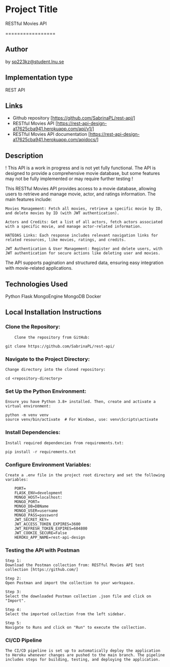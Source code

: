 # Project Title

RESTful Movies API

=================

## Author

by <sp223kz@student.lnu.se>

## Implementation type

REST API

## Links

- Github repository [https://github.com/SabrinaPL/rest-api/]
- RESTful Movies API [https://rest-api-design-a17625cba941.herokuapp.com/api/v1/]
- RESTful Movies API documentation [https://rest-api-design-a17625cba941.herokuapp.com/apidocs/]

## Description

! This API is a work in progress and is not yet fully functional. The API is designed to provide a comprehensive movie database, but some features may not be fully implemented or may require further testing !

This RESTful Movies API provides access to a movie database, allowing users to retrieve and manage movie, actor, and ratings information. The main features include:

    Movies Management: Fetch all movies, retrieve a specific movie by ID, and delete movies by ID (with JWT authentication).

    Actors and Credits: Get a list of all actors, fetch actors associated with a specific movie, and manage actor-related information.

    HATEOAS Links: Each response includes relevant navigation links for related resources, like movies, ratings, and credits.

    JWT Authentication & User Management: Register and delete users, with JWT authentication for secure actions like deleting user and movies.

The API supports pagination and structured data, ensuring easy integration with movie-related applications.

## Technologies Used

Python
Flask
MongoEngine
MongoDB
Docker

## Local Installation Instructions

### Clone the Repository:

        Clone the repository from GitHub:

    git clone https://github.com/SabrinaPL/rest-api/

### Navigate to the Project Directory:

    Change directory into the cloned repository:

    cd <repository-directory>

### Set Up the Python Environment:

    Ensure you have Python 3.8+ installed. Then, create and activate a virtual environment:

    python -m venv venv
    source venv/bin/activate  # For Windows, use: venv\Scripts\activate

### Install Dependencies:

    Install required dependencies from requirements.txt:

    pip install -r requirements.txt

### Configure Environment Variables:

    Create a .env file in the project root directory and set the following variables:

        PORT=
        FLASK_ENV=development
        MONGO_HOST=localhost:
        MONGO_PORT=
        MONGO_DB=DBName
        MONGO_USER=username
        MONGO_PASS=password
        JWT_SECRET_KEY=
        JWT_ACCESS_TOKEN_EXPIRES=3600
        JWT_REFRESH_TOKEN_EXPIRES=604800
        JWT_COOKIE_SECURE=False
        HEROKU_APP_NAME=rest-api-design

### Testing the API with Postman

    Step 1:
    Download the Postman collection from: RESTful Movies API test collection [https://github.com/]

    Step 2:
    Open Postman and import the collection to your workspace.

    Step 3:
    Select the downloaded Postman collection .json file and click on "Import".

    Step 4:
    Select the imported collection from the left sidebar.

    Step 5:
    Navigate to Runs and click on "Run" to execute the collection.

### CI/CD Pipeline

    The CI/CD pipeline is set up to automatically deploy the application to Heroku whenever changes are pushed to the main branch. The pipeline includes steps for building, testing, and deploying the application.